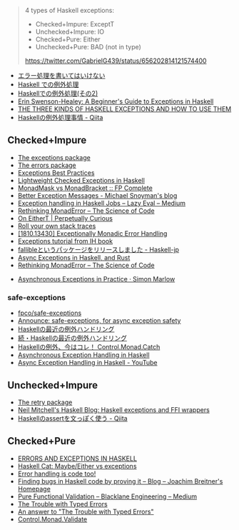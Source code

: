 > 4 types of Haskell exceptions:
> * Checked+Impure: ExceptT
> * Unchecked+Impure: IO
> * Checked+Pure: Either
> * Unchecked+Pure: BAD (not in type) 
> 
> <https://twitter.com/GabrielG439/status/656202814121574400>

- [エラー処理を書いてはいけない](http://tanakh.jp/pub/pfi-seminar-2011-12-08.html)
- [Haskell での例外処理](http://d.hatena.ne.jp/kazu-yamamoto/20120604/1338802792)
- [Haskellでの例外処理(その2)](http://d.hatena.ne.jp/kazu-yamamoto/20120605/1338871044)
- [Erin Swenson-Healey: A Beginner's Guide to Exceptions in Haskell](https://www.youtube.com/watch?v=PWS0Whf6-wc)
- [THE THREE KINDS OF HASKELL EXCEPTIONS AND HOW TO USE THEM](https://www.tweag.io/posts/2020-04-16-exceptions-in-haskell.html)
- [Haskellの例外処理事情 - Qiita](https://qiita.com/rinse_/items/596cc07242aef880cf81)

## Checked+Impure
* [The exceptions package](http://hackage.haskell.org/package/exceptions)
* [The errors package](http://hackage.haskell.org/package/errors)
* [Exceptions Best Practices](https://www.schoolofhaskell.com/user/commercial/content/exceptions-best-practices)
* [Lightweight Checked Exceptions in Haskell](http://www.well-typed.com/blog/2015/07/checked-exceptions/)
* [MonadMask vs MonadBracket :: FP Complete](https://www.fpcomplete.com/blog/2017/02/monadmask-vs-monadbracket)
* [Better Exception Messages - Michael Snoyman's blog](http://www.snoyman.com/blog/2017/02/better-exception-messages)
* [Exception handling in Haskell Jobs – Lazy Eval – Medium](https://medium.com/lazy-eval/exception-handling-in-haskell-jobs-383835fb73e6)
* [Rethinking MonadError – The Science of Code](https://lukajcb.github.io/blog/functional/2018/04/15/rethinking-monaderror.html)
* [On EitherT \| Perpetually Curious](http://lambdafoo.com/blog/2018/06/22/transformers-either/)
* [Roll your own stack traces](https://www.michaelpj.com/blog/2018/09/16/roll-your-own-stacktraces.html)
* [[1810.13430] Exceptionally Monadic Error Handling](https://arxiv.org/abs/1810.13430)
* [Exceptions tutorial from IH book](https://markkarpov.com/tutorial/exceptions.html)
* [fallibleというパッケージをリリースしました - Haskell-jp](https://haskell.jp/blog/posts/2019/fallible.html)
* [Async Exceptions in Haskell, and Rust](https://tech.fpcomplete.com/blog/async-exceptions-haskell-rust)
* [Rethinking MonadError – The Science of Code](https://lukajcb.github.io/blog/functional/2018/04/15/rethinking-monaderror.html)
- [Asynchronous Exceptions in Practice · Simon Marlow](http://simonmar.github.io/posts/2017-01-24-asynchronous-exceptions.html)

### safe-exceptions
* [fpco/safe-exceptions](https://github.com/fpco/safe-exceptions)
* [Announce: safe-exceptions, for async exception safety](https://www.fpcomplete.com/blog/2016/06/announce-safe-exceptions)
* [Haskellの最近の例外ハンドリング](http://syocy.hatenablog.com/entry/2016/07/02/174426)
* [続・Haskellの最近の例外ハンドリング](http://syocy.hatenablog.com/entry/2016/08/28/175500)
* [Haskellの例外、今はコレ！ Control.Monad.Catch](http://qiita.com/aiya000/items/6700753df2dfb9ae942e)
* [Asynchronous Exception Handling in Haskell](https://www.fpcomplete.com/blog/2018/04/async-exception-handling-haskell)
* [Async Exception Handling in Haskell - YouTube](https://www.youtube.com/watch?v=T5y8sFmCFnA)

## Unchecked+Impure
* [The retry package](https://hackage.haskell.org/package/retry)
* [Neil Mitchell's Haskell Blog: Haskell exceptions and FFI wrappers](https://neilmitchell.blogspot.jp/2017/11/haskell-exceptions-and-ffi-wrappers.html)
* [Haskellのassertを文っぽく使う - Qiita](https://qiita.com/mod_poppo/items/b3b415ea72eee210d222)

## Checked+Pure
* [ERRORS AND EXCEPTIONS IN HASKELL](http://www.stackbuilders.com/news/errors-and-exceptions-in-haskell)
* [Haskell Cat: Maybe/Either vs exceptions](https://www.youtube.com/watch?v=8xkG660D6bI)
* [Error handling is code too!](http://cs-syd.eu/posts/2016-03-13-error-handling-is-code-too.html)
* [Finding bugs in Haskell code by proving it – Blog – Joachim Breitner's Homepage](https://www.joachim-breitner.de/blog/734-Finding_bugs_in_Haskell_code_by_proving_it)
* [Pure Functional Validation – Blacklane Engineering – Medium](https://medium.com/blacklane-engineering/pure-functional-validation-64a7885d22ac)
* [The Trouble with Typed Errors](https://www.parsonsmatt.org/2018/11/03/trouble_with_typed_errors.html)
* [An answer to "The Trouble with Typed Errors"](http://www.sylvain-henry.info/home/posts/2018-11-04-trouble-with-typed-errors.html)
* [Control.Monad.Validate](https://hackage.haskell.org/package/monad-validate-1.1.0.0/docs/Control-Monad-Validate.html)
